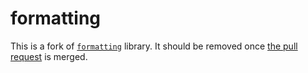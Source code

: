 # formatting

This is a fork of [`formatting`](https://github.com/chrisdone/formatting) library.
It should be removed once [the pull request](https://github.com/chrisdone/formatting/pull/61) is merged.
